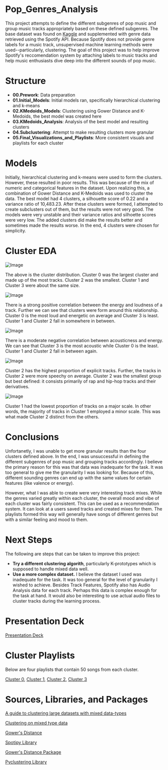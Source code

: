 # Pop_Genres_Analysis

This project attempts to define the different subgenres of pop music and group music tracks appropriately based on these defined subgenres. The base dataset was found on [Kaggle](https://www.kaggle.com/yamaerenay/spotify-dataset-19212020-160k-tracks) and supplemented with genre data retrieved using the Spotify API. Because Spotify does not provide genre labels for a music track, unsupervised machine learning methods were used--particularly, clustering. The goal of this project was to help improve Spotify's reccomendation system by attaching labels to music tracks and help music enthusiasts dive deep into the different sounds of pop music.

# Structure
  * **00.Prework**: Data preparation
  * **01.Initial_Models**: Initial models ran, specifically hierarchical clustering and k-means
  * **02.KMedoids_Models**: Clustering using Gower Distance and K-Medoids, the best model was created here
  * **03.KMedoids_Analysis**: Analysis of the best model and resulting clusters
  * **04.Subclustering**: Attempt to make resulting clusters more granular
  * **05.Final_Visualizations_and_Playlists**: More consistent visuals and playlists for each cluster
  
# Models
Initially, hierarchical clustering and k-means were used to form the clusters. However, these resulted in poor results. This was because of the mix of numeric and categorical features in the dataset. Upon realizing this, a combination of Gower Distance and K-Medoids was used to cluster the data. The best model had 4 clusters, a silhouette score of 0.22 and a variance ratio of 10,483.23. After these clusters were formed, I attempted to create subclusters out of them, but the results were not very good. The models were very unstable and their variance ratios and silhoette scores were very low. The added clusters did make the results better and sometimes made the results worse. In the end, 4 clusters were chosen for simplicity.

# Cluster EDA
![Image](Images/cluster_dist.png)

The above is the cluster distribution. Cluster 0 was the largest cluster and made up of the most tracks. Cluster 2 was the smallest. Cluster 1 and Cluster 3 were about the same size.

![Image](Images/energy_loudness_corr.png)

There is a strong positive correlation between the energy and loudness of a track. Further we can see that clusters were form around this relationship. Cluster 0 is the most loud and energetic on average and Cluster 3 is least. Cluster 1 and Cluster 2 fall in somewhere in between. 

![Image](Images/energy_acoustic_corr.png)

There is a moderate negative correlation between acousticness and energy. We can see that Cluster 3 is the most acoustic while Cluster 0 is the least. Cluster 1 and Cluster 2 fall in between again. 

![Image](Images/cluster2.png)

Cluster 2 has the highest proportion of explicit tracks. Further, the tracks in Cluster 2 were more speechy on average. Cluster 2 was the smallest group but best defined: it consists primarily of rap and hip-hop tracks and their derivatives.

![Image](Images/track_scale.png)

Cluster 1 had the lowest proportion of tracks on a major scale. In other words, the majority of tracks in Cluster 1 employed a minor scale. This was what made Cluster 2 distinct from the others. 

# Conclusions
Unfortanetly, I was unable to get more granular results than the four clusters defined above. In the end, I was unsuccessful in defining the different subgenres of pop music and grouping tracks accordingly. I believe the primary reason for this was that data was inadequate for the task. It was too general to give me the granularity I was looking for. Because of this, different sounding genres can end up with the same values for certain features (like valence or energy).

However, what I was able to create were very interesting track mixes. While the genres varied greatly within each cluster, the overall mood and vibe of each cluster was fairly consistent. This can be used as a recommendation system. It can look at a users saved tracks and created mixes for them. The playlists formed this way will generally have songs of different genres but with a similar feeling and mood to them.

# Next Steps
The following are steps that can be taken to improve this project:
* **Try a different clustering algorith**, particularly K-prototypes which is supposed to handle mixed data well.
* **Use a more complex dataset.** I believe the dataset I used was inadequate for the task. It was too general for the level of granularity I wished to achieve. Besides Track Features, Spotify also has Audio Analysis data for each track. Perhaps this data is complex enough for the task at hand. It would also be interesting to use actual audio files to cluster tracks during the learning process. 

# Presentation Deck

[Presentation Deck](https://drive.google.com/file/d/1lwEP5wafLgKyCIqlS8cljqtuEcM0AwdH/view)

# Cluster Playlists
Below are four playlists that contain 50 songs from each cluster. 

[Cluster 0](https://open.spotify.com/playlist/629Jrefu0rNKh4mOhnYWWN?si=YShn70sSS3KOR4_TqrU56g), 
[Cluster 1](https://open.spotify.com/playlist/6JENzX44x8FHQV43g5WpEy?si=a5WeCUN6R2qrZ8YLim3w8Q), 
[Cluster 2](https://open.spotify.com/playlist/3dj735Sxd8EHFF3nFwwGgR?si=bGKEavedQnW0f2-Zxrra2g), 
[Cluster 3](https://open.spotify.com/playlist/6ELhFjfvOzsAHVviqEbGBd?si=NNgLGUM6RnKzAUbxayehMA)

# Sources, Libraries, and Packages

[A guide to clustering large datasets with mixed data-types](https://bpostance.github.io/tutorial/2020/02/20/clustering-mixed-type-data.html)

[Clustering on mixed type data](https://towardsdatascience.com/clustering-on-mixed-type-data-8bbd0a2569c3)

[Gower's Distance](https://medium.com/analytics-vidhya/gowers-distance-899f9c4bd553#:~:text=What%20is%20Gower's%20Distance%20%3F%3F%3F,and%201%20(maximally%20dissimilar).)

[Spotipy Library](https://spotipy.readthedocs.io/en/2.16.0/)

[Gower's Distance Package](https://www.thinkdatascience.com/post/2019-12-16-introducing-python-package-gower/)

[Pyclustering Library](https://pyclustering.github.io/docs/0.10.0/html/)



